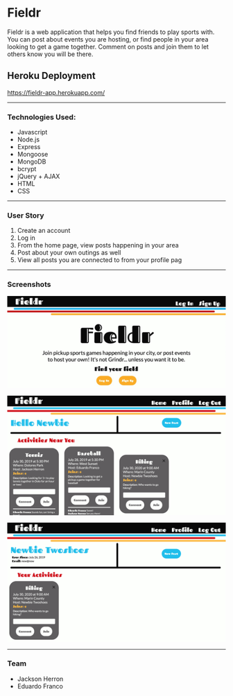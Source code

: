 # Fieldr
Fieldr is a web application that helps you find friends to play sports with. You can post about events you are hosting, or find people in your area looking to get a game together. Comment on posts and join them to let others know you will be there.

## Heroku Deployment

https://fieldr-app.herokuapp.com/

--- 

### Technologies Used:

- Javascript
- Node.js
- Express
- Mongoose
- MongoDB
- bcrypt
- jQuery + AJAX
- HTML
- CSS

--- 

### User Story

1. Create an account
2. Log in
3. From the home page, view posts happening in your area
4. Post about your own outings as well
5. View all posts you are connected to from your profile pag

--- 

### Screenshots

![Index Page](./images/index-page.jpg)

![Home Page](./images/home-page.png)

![Profile Page](./images/profile-page.png)

--- 

### Team

- Jackson Herron
- Eduardo Franco

